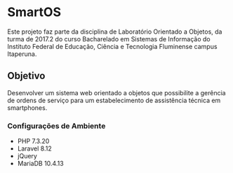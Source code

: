 # SmartOS
Este projeto faz parte da disciplina de Laboratório Orientado a Objetos, da turma de 2017.2 do curso Bacharelado em Sistemas de Informação do Instituto Federal de Educação, Ciência e Tecnologia Fluminense campus Itaperuna.
## Objetivo
Desenvolver um sistema web orientado a objetos que possibilite a gerência de ordens de serviço para um estabelecimento de assistência técnica em smartphones.

### Configurações de Ambiente
- PHP 7.3.20
- Laravel 8.12
- jQuery
- MariaDB 10.4.13

